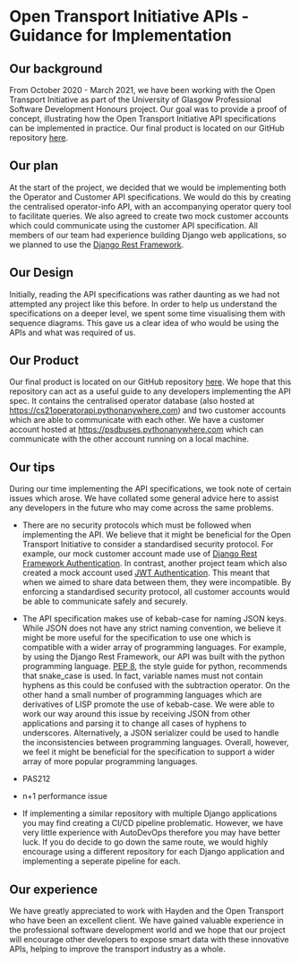 # Open Transport Initiative APIs - Guidance for Implementation

## Our background

From October 2020 - March 2021, we have been working with the Open Transport Initiative as part of the University of Glasgow Professional Software Development Honours project.  Our goal was to provide a proof of concept, illustrating how the Open Transport Initiative API specifications can be implemented in practice.  Our final product is located on our GitHub repository [here]().

## Our plan

At the start of the project, we decided that we would be implementing both the Operator and Customer API specifications.  We would do this by creating the centralised operator-info API, with an accompanying operator query tool to facilitate queries.  We also agreed to create two mock customer accounts which could communicate using the customer API specification.  All members of our team had experience building Django web applications, so we planned to use the [Django Rest Framework](https://www.django-rest-framework.org/).

## Our Design

Initially, reading the API specifications was rather daunting as we had not attempted any project like this before.  In order to help us understand the specifications on a deeper level, we spent some time visualising them with sequence diagrams.  This gave us a clear idea of who would be using the APIs and what was required of us. 

## Our Product

Our final product is located on our GitHub repository [here]().  We hope that this repository can act as a useful guide to any developers implementing the API spec.  It contains the centralised operator database (also hosted at https://cs21operatorapi.pythonanywhere.com) and two customer accounts which are able to communicate with each other.  We have a customer account hosted at https://psdbuses.pythonanywhere.com which can communicate with the other account running on a local machine.

## Our tips

During our time implementing the API specifications, we took note of certain issues which arose.  We have collated some general advice here to assist any developers in the future who may come across the same problems.

* There are no security protocols which must be followed when implementing the API.  We believe that it might be beneficial for the Open Transport Initiative to consider a standardised security protocol. For example, our mock customer account made use of [Django Rest Framework Authentication](https://www.django-rest-framework.org/api-guide/authentication/).  In contrast, another project team which also created a mock account used [JWT Authentication](https://jwt.io/introduction).  This meant that when we aimed to share data between them, they were incompatible.  By enforcing a standardised security protocol, all customer accounts would be able to communicate safely and securely.

* The API specification makes use of kebab-case for naming JSON keys.  While JSON does not have any strict naming convention, we believe it might be more useful for the specification to use one which is compatible with a wider array of programming languages.  For example, by using the Django Rest Framework, our API was built with the python programming language. [PEP 8](https://www.python.org/dev/peps/pep-0008/), the style guide for python, recommends that snake_case is used.  In fact, variable names must not contain hyphens as this could be confused with the subtraction operator.  On the other hand a small number of programming languages which are derivatives of LISP promote the use of kebab-case.  We were able to work our way around this issue by receiving JSON from other applications and parsing it to change all cases of hyphens to underscores.  Alternatively, a JSON serializer could be used to handle the inconsistencies between programming languages.  Overall, however, we feel it might be beneficial for the specification to support a wider array of more popular programming languages.

* PAS212

* n+1 performance issue

* If implementing a similar repository with multiple Django applications you may find creating a CI/CD pipeline problematic. However, we have very little experience with AutoDevOps therefore you may have better luck. If you do decide to go down the same route, we would highly encourage using a different repository for each Django application and implementing a seperate pipeline for each.

## Our experience

We have greatly appreciated to work with Hayden and the Open Transport who have been an excellent client.  We have gained valuable experience in the professional software development world and we hope that our project will encourage other developers to expose smart data with these innovative APIs, helping to improve the transport industry as a whole.
